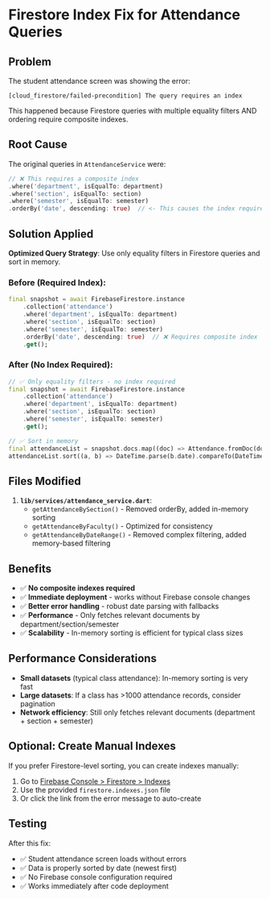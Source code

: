 # Firestore Index Fix for Attendance Queries

## Problem
The student attendance screen was showing the error:
```
[cloud_firestore/failed-precondition] The query requires an index
```

This happened because Firestore queries with multiple equality filters AND ordering require composite indexes.

## Root Cause
The original queries in `AttendanceService` were:
```dart
// ❌ This requires a composite index
.where('department', isEqualTo: department)
.where('section', isEqualTo: section) 
.where('semester', isEqualTo: semester)
.orderBy('date', descending: true)  // <- This causes the index requirement
```

## Solution Applied
**Optimized Query Strategy**: Use only equality filters in Firestore queries and sort in memory.

### Before (Required Index):
```dart
final snapshot = await FirebaseFirestore.instance
    .collection('attendance')
    .where('department', isEqualTo: department)
    .where('section', isEqualTo: section)
    .where('semester', isEqualTo: semester)
    .orderBy('date', descending: true)  // ❌ Requires composite index
    .get();
```

### After (No Index Required):
```dart
// ✅ Only equality filters - no index required
final snapshot = await FirebaseFirestore.instance
    .collection('attendance')
    .where('department', isEqualTo: department)
    .where('section', isEqualTo: section)
    .where('semester', isEqualTo: semester)
    .get();

// ✅ Sort in memory 
final attendanceList = snapshot.docs.map((doc) => Attendance.fromDoc(doc)).toList();
attendanceList.sort((a, b) => DateTime.parse(b.date).compareTo(DateTime.parse(a.date)));
```

## Files Modified
1. **`lib/services/attendance_service.dart`**:
   - `getAttendanceBySection()` - Removed orderBy, added in-memory sorting
   - `getAttendanceByFaculty()` - Optimized for consistency  
   - `getAttendanceByDateRange()` - Removed complex filtering, added memory-based filtering

## Benefits
- ✅ **No composite indexes required** 
- ✅ **Immediate deployment** - works without Firebase console changes
- ✅ **Better error handling** - robust date parsing with fallbacks
- ✅ **Performance** - Only fetches relevant documents by department/section/semester
- ✅ **Scalability** - In-memory sorting is efficient for typical class sizes

## Performance Considerations
- **Small datasets** (typical class attendance): In-memory sorting is very fast
- **Large datasets**: If a class has >1000 attendance records, consider pagination
- **Network efficiency**: Still only fetches relevant documents (department + section + semester)

## Optional: Create Manual Indexes
If you prefer Firestore-level sorting, you can create indexes manually:

1. Go to [Firebase Console > Firestore > Indexes](https://console.firebase.google.com/project/radiant-c7196/firestore/indexes)
2. Use the provided `firestore.indexes.json` file
3. Or click the link from the error message to auto-create

## Testing
After this fix:
- ✅ Student attendance screen loads without errors
- ✅ Data is properly sorted by date (newest first)
- ✅ No Firebase console configuration required
- ✅ Works immediately after code deployment